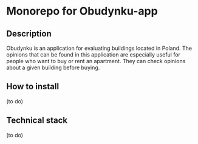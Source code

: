 # Monorepo for Obudynku-app

## Description
Obudynku is an application for evaluating buildings located in Poland.
The opinions that can be found in this application are especially useful for people who want to buy or rent an apartment. They can check opinions about a given building before buying.

## How to install
(to do)

## Technical stack
(to do)
